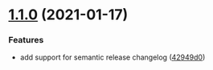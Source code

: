 # [1.1.0](https://github.com/deburca/d8/compare/v1.0.0...v1.1.0) (2021-01-17)


### Features

* add support for semantic release changelog ([42949d0](https://github.com/deburca/d8/commit/42949d0181d9c36c7f0affaf240ca9ab742d8c8a))
